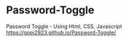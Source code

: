 # Password-Toggle
Password Toggle - Using Html, CSS, Javascript
https://gopi2923.github.io/Password-Toggle/
